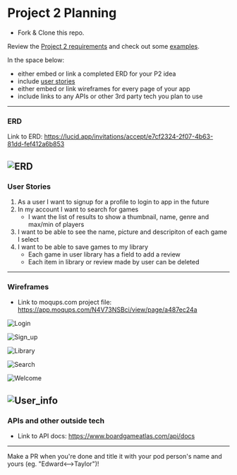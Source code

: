# Project 2 Planning

* Fork & Clone this repo.

Review the [Project 2 requirements](https://tmdarneille.gitbook.io/seirfx/11-projects/project-2#project-feedback-evaluation) and check out some [examples](https://tmdarneille.gitbook.io/seirfx/11-projects/past-projects/project2).

In the space below:
* either embed or link a completed ERD for your P2 idea
* include [user stories](https://revelry.co/user-stories-that-dont-suck/)
* either embed or link wireframes for every page of your app
* include links to any APIs or other 3rd party tech you plan to use

----------------------------------------------------------
### ERD
Link to ERD:  https://lucid.app/invitations/accept/e7cf2324-2f07-4b63-81dd-fef412a6b853

![ERD](ERD.png)
----------------------------------------------------------
### User Stories

1. As a user I want to signup for a profile to login to app in the future
2. In my account I want to search for games 
    - I want the list of results to show a thumbnail, name, genre and max/min of players
3. I want to be able to see the name, picture and descripiton of each game I select
4. I want to be able to save games to my library 
    - Each game in user library has a field to add a review
    - Each item in library or review made by user can be deleted

----------------------------------------------------------
### Wireframes

- Link to moqups.com project file: https://app.moqups.com/N4V73NSBci/view/page/a487ec24a


![Login](Login.png)

![Sign_up](Sign_up.png)

![Library](Library.png)

![Search](Search.png)

![Welcome](Welcome.png)

![User_info](User_info.png)
----------------------------------------------------------
### APIs and other outside tech

 - Link to API docs: https://www.boardgameatlas.com/api/docs

----------------------------------------------------------

Make a PR when you're done and title it with your pod person's name and yours (eg. "Edward<-->Taylor")!
